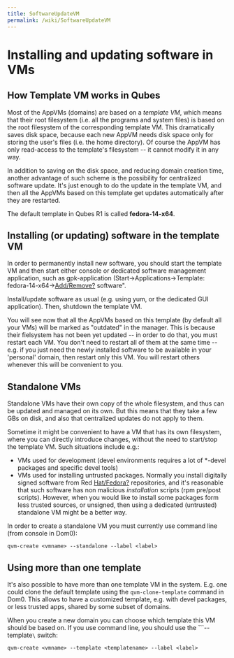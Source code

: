 ```yaml
---
title: SoftwareUpdateVM
permalink: /wiki/SoftwareUpdateVM
---
```


Installing and updating software in VMs
=======================================

How Template VM works in Qubes
------------------------------

Most of the AppVMs (domains) are based on a *template VM*, which means that their root filesystem (i.e. all the programs and system files) is based on the root filesystem of the corresponding template VM. This dramatically saves disk space, because each new AppVM needs disk space only for storing the user's files (i.e. the home directory). Of course the AppVM has only read-access to the template's filesystem -- it cannot modify it in any way.

In addition to saving on the disk space, and reducing domain creation time, another advantage of such scheme is the possibility for centralized software update. It's just enough to do the update in the template VM, and then all the AppVMs based on this template get updates automatically after they are restarted.

The default template in Qubes R1 is called **fedora-14-x64**.

Installing (or updating) software in the template VM
----------------------------------------------------

In order to permanently install new software, you should start the template VM and then start either console or dedicated software management application, such as gpk-application (Start-\>Applications-\>Template: fedora-14-x64-\>[Add/Remove?](/wiki/Add/Remove) software".

Install/update software as usual (e.g. using yum, or the dedicated GUI application). Then, shutdown the template VM.

You will see now that all the AppVMs based on this template (by default all your VMs) will be marked as "outdated" in the manager. This is because their fielsystem has not been yet updated -- in order to do that, you must restart each VM. You don't need to restart all of them at the same time -- e.g. if you just need the newly installed software to be available in your 'personal' domain, then restart only this VM. You will restart others whenever this will be convenient to you.

Standalone VMs
--------------

Standalone VMs have their own copy of the whole filesystem, and thus can be updated and managed on its own. But this means that they take a few GBs on disk, and also that centralized updates do not apply to them.

Sometime it might be convenient to have a VM that has its own filesystem, where you can directly introduce changes, without the need to start/stop the template VM. Such situations include e.g.:

-   VMs used for development (devel environments requires a lot of \*-devel packages and specific devel tools)
-   VMs used for installing untrusted packages. Normally you install digitally signed software from Red [Hat/Fedora?](/wiki/Hat/Fedora) repositories, and it's reasonable that such software has non malicious *installation* scripts (rpm pre/post scripts). However, when you would like to install some packages form less trusted sources, or unsigned, then using a dedicated (untrusted) standalone VM might be a better way.

In order to create a standalone VM you must currently use command line (from console in Dom0):

``` {.wiki}
qvm-create <vmname> --standalone --label <label>
```

Using more than one template
----------------------------

It's also possible to have more than one template VM in the system. E.g. one could clone the default template using the ```qvm-clone-template``` command in Dom0. This allows to have a customized template, e.g. with devel packages, or less trusted apps, shared by some subset of domains.

When you create a new domain you can choose which template this VM should be based on. If you use command line, you should use the ```--template`\` switch:

``` {.wiki}
qvm-create <vmname> --template <templatename> --label <label>
```
